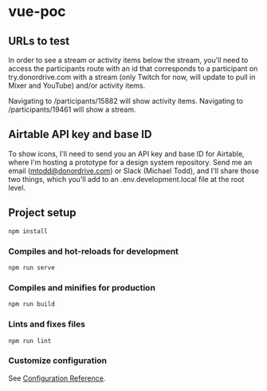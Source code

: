 # vue-poc

## URLs to test
In order to see a stream or activity items below the stream, you'll need to access the participants route with an id that corresponds to a participant on try.donordrive.com with a stream (only Twitch for now, will update to pull in Mixer and YouTube) and/or activity items.

Navigating to /participants/15882 will show activity items.
Navigating to /participants/19461 will show a stream.

## Airtable API key and base ID
To show icons, I'll need to send you an API key and base ID for Airtable, where I'm hosting a prototype for a design system repository. Send me an email (mtodd@donordrive.com) or Slack (Michael Todd), and I'll share those two things, which you'll add to an .env.development.local file at the root level.

## Project setup
```
npm install
```

### Compiles and hot-reloads for development
```
npm run serve
```

### Compiles and minifies for production
```
npm run build
```

### Lints and fixes files
```
npm run lint
```

### Customize configuration
See [Configuration Reference](https://cli.vuejs.org/config/).
